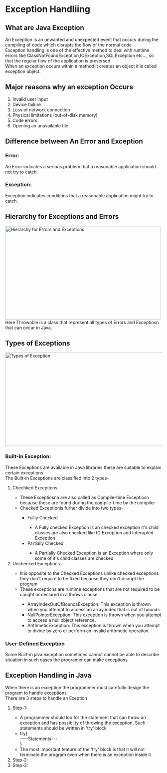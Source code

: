 <h1>⁡⁣⁢⁣Exception Handliing⁡</h1>
<h2>⁡⁣⁢⁣What are Java Exception⁡</h2>
An Exception is an unwanted and unexpected event that occurs during the compiling of code which disrupts the flow of the normal code<br>
Exception handling is one of the effective method to deal with runtime errors like ClassNotFoundException,IOException,SQLException etc..., so that the regular flow of the application is preversed<br>
When an exception occurs within a method it creates an object it is called exception object.<br>

<h2>⁡⁣⁢⁣Major reasons why an exception Occurs⁡</h2>
<ol>
<li>Invalid user input</li>
<li>Device failure</li>
<li>Loss of network connection</li>
<li>Physical limitations (out-of-disk memory)</li>
<li>Code errors</li>
<li>Opening an unavailable file</li>
</ol>

<h2>⁡⁣⁢⁣Difference between An Error and Exception⁡</h2>
<h3>⁡⁢⁣⁣Error:⁡</h3>
 An Error indicates a serious problem that a reasonable application should not try to catch.
<h3>⁡⁢⁣⁣Exception:⁡</h3>
 Exception indicates conditions that a reasonable application might try to catch.

 <h2>⁡⁣⁢⁣Hierarchy for Exceptions and Errors⁡</h2>
 <img src="https://media.geeksforgeeks.org/wp-content/uploads/20230613122108/Exception-Handling-768.png" alt="Hierarchy for Errors and Exceptions" width="498" height="300">
 Here Throwable is a class that represent all types of Errors and Exceptiosn that can occur in Java.

 <h2>⁡⁣⁢⁣Types of Exceptions⁡</h2>
  <img src="https://media.geeksforgeeks.org/wp-content/uploads/20230714113547/Exceptions-in-Java-1-768.png" alt="Types of Exception" width="598" height="300">

<h3>⁡⁢⁣⁣Built-in Exception:⁡</h3>
These Exceptions are available in Java libraries these are suitable to explain certain exceptions<br>
The Built-in Exceptions are classified into 2 types-<br>
<ol>
<li>⁡⁢⁢⁢Chechked Exceptions⁡</li>
<ul>
<li>These Exceptiosna are also called as Compile-time Exceptiosn because these are found during the compile-time by the compiler</li>
<li>Checked Exceptionis furher divide into two types-</li>
<ul>
<li>Fullly Checked</li>
<ul><li>A Fully checked Exception is an checked exception it's child classes are also checked like IO Exception and Interupted Exception</li></ul>
<li>Partially Checked</li>
<ul><li>A Partially Checked Exception is an Exception where only some of it's child classes are checked</li></ul>
</ul>
</ul>

<li>⁡⁢⁢⁢Unchecked Exceptions⁡</li>
<ul><li>It is opposite to the Checked Exceptions unlike checked exceptions they don't require to be fixed because they don't disrupt the program</li>
<li>These exceptions are runtime exceptions that are not required to be caught or declared in a throws clause</li>
<ul><li>ArrayIndexOutOfBoundsException: This exception is thrown when you attempt to access an array index that is out of bounds.</li>
<li>NullPointerException: This exception is thrown when you attempt to access a null object reference.</li>
<li>ArithmeticException: This exception is thrown when you attempt to divide by zero or perform an invalid arithmetic operation.</li></ul>
</ul>
</ol>

<h3>⁡⁢⁣⁣User-Defined Exception⁡</h3>
Some Built-in java exception sometimes cannot cannot be able to describe situation in such cases the programer can make exceptions

<h2>⁡⁣⁢⁣Exception Handling in Java⁡</h2>
When there is an exception the programmer must carefully design the program to handle exceptions<br>
There are 3 steps to handle an Exeption<br>
<ol>
<li>⁡⁢⁣⁣Step-1:⁡</li>
<ul><li>A programmer should loo for the statement that can throw an exception  and has possibilty of throwing the exception, Such statements should be written in 'try' block</li>
<li>try{<br>
----Statements---<br>
}<br>
</li>
<li>The most important feature of the 'try' block is that it will not terminate the program even when there is an exception inside it</li></ul>
<li>⁡⁢⁣⁣Step-2⁡⁢⁣⁣:⁡⁡</li>
<li>⁡⁢⁣⁣Step-3:⁡</li>
</ol>